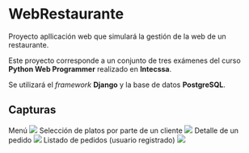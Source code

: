 # WebRestaurante

Proyecto apllicación web que simulará la gestión de la web de un restaurante.

Este proyecto corresponde a un conjunto de tres exámenes del curso **Python Web Programmer** realizado en **Intecssa**.

Se utilizará el *framework* **Django** y la base de datos **PostgreSQL**.

## Capturas
Menú
![](webrestaurante/media/capturas/Detalle_01.png)
Selección de platos por parte de un cliente
![](webrestaurante/media/capturas/Detalle_02.png)
Detalle de  un pedido
![](webrestaurante/media/capturas/Detalle_03.png)
Listado de pedidos (usuario registrado)
![](webrestaurante/media/capturas/Detalle_04.png)